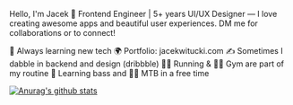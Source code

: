 Hello, I'm Jacek 👋
Frontend Engineer | 5+ years
UI/UX Designer — I love creating awesome apps and beautiful user experiences.
DM me for collaborations or to connect!

🔭 Always learning new tech
🌍 Portfolio: jacekwitucki.com
✍️ Sometimes I dabble in backend and design (dribbble)
🏃‍♂️ Running & 🏋️‍♂️ Gym are part of my routine
🎸 Learning bass and 🚵‍♂️ MTB in a free time

[![Anurag's github stats](https://github-readme-stats.vercel.app/api?username=iamjacek)](https://github.com/anuraghazra/github-readme-stats)
